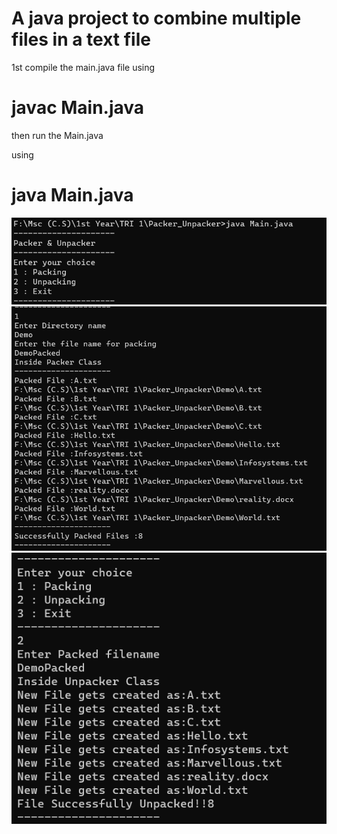 # A java project to combine multiple files in a text file

1st compile the main.java file 
using 
# javac Main.java

then
run the Main.java 

using 
# java Main.java

![imageOne](./Screenshots/1.png)
![imageOne](./Screenshots/2.png)
![imageOne](./Screenshots/3.png)

